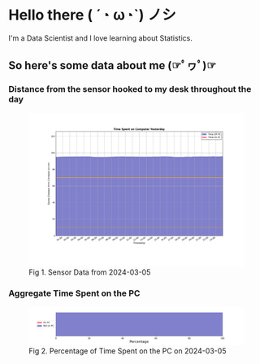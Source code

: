 
# Hello there ( ´◔ ω◔`) ノシ

I'm a Data Scientist and I love learning about Statistics.

## So here's some data about me (☞ﾟヮﾟ)☞


### Distance from the sensor hooked to my desk throughout the day
<figure>
  <picture>
    <source media="(prefers-color-scheme: dark)" srcset="Pi/readme/graphs/lineplot/dark-plot-2024-03-05.png">
    <source media="(prefers-color-scheme: light)" srcset="Pi/readme/graphs/lineplot/light-plot-2024-03-05.png">
    <img alt="Shows a black logo in light color mode and a white one in dark color mode." src="Pi/readme/graphs/lineplot/light-plot-2024-03-05.png">
  </picture>
  <figcaption>Fig 1. Sensor Data from 2024-03-05</figcaption>
</figure>



### Aggregate Time Spent on the PC
<figure>
  <picture>
    <source media="(prefers-color-scheme: dark)" srcset="Pi/readme/graphs/barplot/dark-plot-2024-03-05.png">
    <source media="(prefers-color-scheme: light)" srcset="Pi/readme/graphs/barplot/light-plot-2024-03-05.png">
    <img alt="Shows a black logo in light color mode and a white one in dark color mode." src="Pi/readme/graphs/barplot/light-plot-2024-03-05.png">
  </picture>
  <figcaption>Fig 2. Percentage of Time Spent on the PC on 2024-03-05</figcaption>
</figure>
